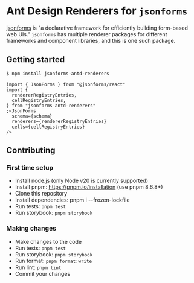 # Ant Design Renderers for `jsonforms`

[jsonforms](jsonforms.io) is "a declarative framework for efficiently building form-based web UIs." `jsonforms` has multiple renderer packages for different frameworks and component libraries, and this is one such package.

## Getting started

```bash
$ npm install jsonforms-antd-renderers
```

```tsx
import { JsonForms } from "@jsonforms/react"
import {
  rendererRegistryEntries,
  cellRegistryEntries,
} from "jsonforms-antd-renderers"
;<JsonForms
  schema={schema}
  renderers={rendererRegistryEntries}
  cells={cellRegistryEntries}
/>
```

## Contributing

### First time setup

- Install node.js (only Node v20 is currently supported)
- Install pnpm: https://pnpm.io/installation (use pnpm 8.6.8+)
- Clone this repository
- Install dependencies: pnpm i --frozen-lockfile
- Run tests: `pnpm test`
- Run storybook: `pnpm storybook`

### Making changes

- Make changes to the code
- Run tests: `pnpm test`
- Run storybook: `pnpm storybook`
- Run format: `pnpm format:write`
- Run lint: `pnpm lint`
- Commit your changes
